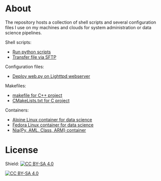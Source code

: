 # About

The repository hosts a collection of shell scripts and several configuration files I use on my machines and clouds for system administration or data science pipelines.

Shell scripts:
- [Run python scripts](https://github.com/firefly-cpp/shell-scripts-and-configurations/blob/main/run-all-python-scripts-in-folder.sh)
- [Transfer file via SFTP](https://github.com/firefly-cpp/shell-scripts-and-configurations/blob/main/transfer-file-via-sftp.sh)

Configuration files:
- [Deploy web.py on Lighttpd webserver](https://github.com/firefly-cpp/shell-scripts-and-configurations/tree/main/deploy-webpy-on-lighttpd-ubuntu)

Makefiles:
- [makefile for C++ project](https://github.com/firefly-cpp/shell-scripts-and-configurations/tree/main/makefiles/makefile_c++)
- [CMakeLists.txt for C project](https://github.com/firefly-cpp/shell-scripts-and-configurations/tree/main/makefiles/CMakeLists.txt)

Containers:
- [Alpine Linux container for data science](https://github.com/firefly-cpp/alpine-container-data-science)
- [Fedora Linux container for data science](https://github.com/firefly-cpp/fedora-container-data-science)
- [Nia{Py, AML, Class, ARM} container](https://github.com/firefly-cpp/nia-container)

# License

Shield: [![CC BY-SA 4.0][cc-by-sa-shield]][cc-by-sa]

[![CC BY-SA 4.0][cc-by-sa-image]][cc-by-sa]

[cc-by-sa]: http://creativecommons.org/licenses/by-sa/4.0/
[cc-by-sa-image]: https://licensebuttons.net/l/by-sa/4.0/88x31.png
[cc-by-sa-shield]: https://img.shields.io/badge/License-CC%20BY--SA%204.0-lightgrey.svg
